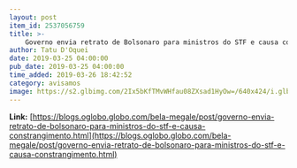```yaml
---
layout: post
item_id: 2537056759
title: >-
    Governo envia retrato de Bolsonaro para ministros do STF e causa constrangimento : Bela Megale
author: Tatu D'Oquei
date: 2019-03-25 04:00:00
pub_date: 2019-03-25 04:00:00
time_added: 2019-03-26 18:42:52
category: avisamos
image: https://s2.glbimg.com/2Ix5bKfTMvWHfau08ZXsad1HyOw=/640x424/i.glbimg.com/og/ig/infoglobo1/f/original/2019/03/24/stf_bolsonaro.jpeg
---
```


**Link:** [https://blogs.oglobo.globo.com/bela-megale/post/governo-envia-retrato-de-bolsonaro-para-ministros-do-stf-e-causa-constrangimento.html](https://blogs.oglobo.globo.com/bela-megale/post/governo-envia-retrato-de-bolsonaro-para-ministros-do-stf-e-causa-constrangimento.html)

